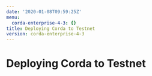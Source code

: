 ```yaml
---
date: '2020-01-08T09:59:25Z'
menu:
  corda-enterprise-4-3: {}
title: Deploying Corda to Testnet
version: corda-enterprise-4-3
---
```



# Deploying Corda to Testnet



